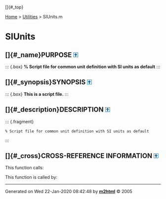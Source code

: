 []{#_top}

<div>

[Home](../FEDEASLab.html) \> [Utilities](FEDEASLab.html) \> SIUnits.m

</div>

# SIUnits

## []{#_name}PURPOSE [![\^](../up.png)](#_top)

::: {.box}
**% Script file for common unit definition with SI units as default**
:::

## []{#_synopsis}SYNOPSIS [![\^](../up.png)](#_top)

::: {.box}
**This is a script file.**
:::

## []{#_description}DESCRIPTION [![\^](../up.png)](#_top)

::: {.fragment}
``` {.comment}
% Script file for common unit definition with SI units as default
```
:::

## []{#_cross}CROSS-REFERENCE INFORMATION [![\^](../up.png)](#_top)

This function calls:

This function is called by:

------------------------------------------------------------------------

Generated on Wed 22-Jan-2020 08:42:48 by
**[m2html](http://www.artefact.tk/software/matlab/m2html/ "Matlab Documentation in HTML")**
© 2005
